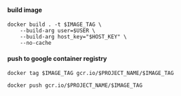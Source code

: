 #### build image
```
docker build . -t $IMAGE_TAG \
	--build-arg user=$USER \
	--build-arg host_key="$HOST_KEY" \
	--no-cache
```

#### push to google container registry
```
docker tag $IMAGE_TAG gcr.io/$PROJECT_NAME/$IMAGE_TAG
```

```
docker push gcr.io/$PROJECT_NAME/$IMAGE_TAG
```
